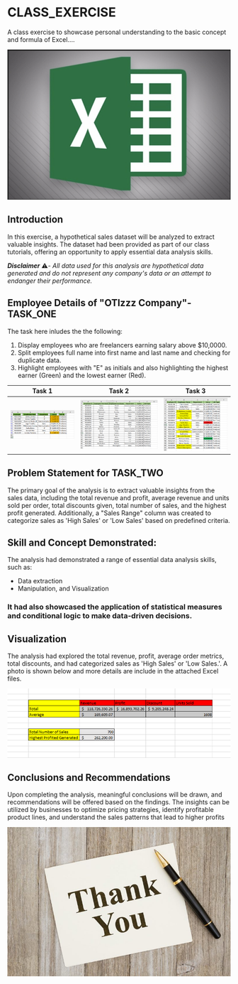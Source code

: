 # CLASS_EXERCISE
A class exercise to showcase personal understanding to the basic concept and formula of Excel....

![](X5.png)

## Introduction

In this exercise, a hypothetical sales dataset will be analyzed to extract valuable insights. The dataset had been provided as part of our class tutorials, offering an opportunity to apply essential data analysis skills.

_**Disclaimer**_ ⚠️- _All data used for this analysis are hypothetical data generated and do not represent any company's data or an attempt to endanger their performance._

## Employee Details of "OTIzzz Company"-TASK_ONE
The task here inludes the the following:
1. Display employees who are freelancers earning salary above $10,0000.
2. Split employees full name into first name and last name and checking for duplicate data.
3. Highlight employees with "E" as initials and also highlighting the highest earner (Green) and the lowest earner (Red).


Task 1               |    Task 2              |   Task 3
:-------------------:|:----------------------:|:---------------:
![](X1.png)          |   ![](X2.png)          |  ![](X3.png)


## Problem Statement for TASK_TWO

The primary goal of the analysis is to extract valuable insights from the sales data, including the total revenue and profit, average revenue and units sold per order, total discounts given, total number of sales, and the highest profit generated. Additionally, a "Sales Range" column was created to categorize sales as 'High Sales' or 'Low Sales' based on predefined criteria.

## Skill and Concept Demonstrated:

The analysis had demonstrated a range of essential data analysis skills, such as:
- Data extraction
- Manipulation, and Visualization
### It had also showcased the application of statistical measures and conditional logic to make data-driven decisions.

## Visualization

The analysis had explored the total revenue, profit, average order metrics, total discounts, and had categorized sales as 'High Sales' or 'Low Sales.'. A photo is shown below and more details are include in the attached Excel files.

![](X4.png)

## Conclusions and Recommendations

Upon completing the analysis, meaningful conclusions will be drawn, and recommendations will be offered based on the findings. The insights can be utilized by businesses to optimize pricing strategies, identify profitable product lines, and understand the sales patterns that lead to higher profits

![](X6.png)







